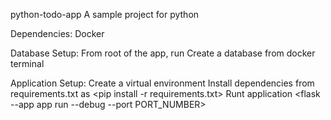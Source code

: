 python-todo-app
A sample project for python

Dependencies:
Docker

Database Setup:
From root of the app, run <docker compose up>
Create a database <todos> from docker terminal

Application Setup:
Create a virtual environment
Install dependencies from requirements.txt as <pip install -r requirements.txt>
Runt application <flask --app app run --debug --port PORT_NUMBER>


